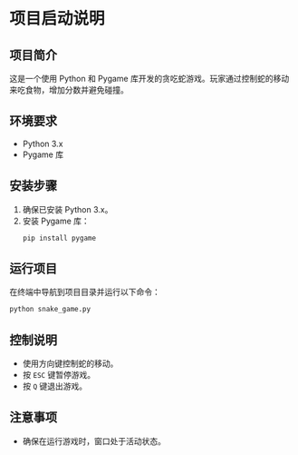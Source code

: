 # 项目启动说明

## 项目简介

这是一个使用 Python 和 Pygame 库开发的贪吃蛇游戏。玩家通过控制蛇的移动来吃食物，增加分数并避免碰撞。

## 环境要求

- Python 3.x
- Pygame 库

## 安装步骤

1. 确保已安装 Python 3.x。
2. 安装 Pygame 库：
   ```bash
   pip install pygame
   ```

## 运行项目

在终端中导航到项目目录并运行以下命令：

```bash
python snake_game.py
```

## 控制说明

- 使用方向键控制蛇的移动。
- 按 `ESC` 键暂停游戏。
- 按 `Q` 键退出游戏。

## 注意事项

- 确保在运行游戏时，窗口处于活动状态。
